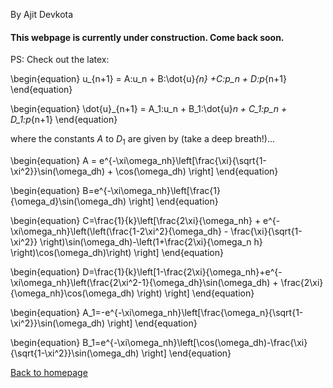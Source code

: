 By Ajit Devkota

#### This webpage is currently under construction. Come back soon.

PS: Check out the latex:


\begin{equation}
u_{n+1} = A\:u_n + B\:\dot{u}_{n} +C\:p_n + D\:p_{n+1}
\end{equation}

\begin{equation}
\dot{u}_{n+1} = A_1\:u_n + B_1\:\dot{u}_n + C_1\:p_n + D_1\:p_{n+1}
\end{equation}

where the constants $A$ to $D_1$ are given by (take a deep breath!)...

\begin{equation}
A = e^{-\xi\omega_nh}\left[\frac{\xi}{\sqrt{1-\xi^2}}\sin(\omega_dh) + \cos(\omega_dh) \right]
\end{equation}

\begin{equation}
B=e^{-\xi\omega_nh}\left[\frac{1}{\omega_d}\sin(\omega_dh) \right]
\end{equation}

\begin{equation}
C=\frac{1}{k}\left[\frac{2\xi}{\omega_nh} + e^{-\xi\omega_nh}\left(\left(\frac{1-2\xi^2}{\omega_dh} - \frac{\xi}{\sqrt{1-\xi^2}} \right)\sin(\omega_dh)-\left(1+\frac{2\xi}{\omega_n h} \right)\cos(\omega_dh)\right) \right]
\end{equation}

\begin{equation}
D=\frac{1}{k}\left[1-\frac{2\xi}{\omega_nh}+e^{-\xi\omega_nh}\left(\frac{2\xi^2-1}{\omega_dh}\sin(\omega_dh) + \frac{2\xi}{\omega_nh}\cos(\omega_dh) \right) \right]
\end{equation}

\begin{equation}
A_1=-e^{-\xi\omega_nh}\left[\frac{\omega_n}{\sqrt{1-\xi^2}}\sin(\omega_dh) \right]
\end{equation}

\begin{equation}
B_1=e^{-\xi\omega_nh}\left[\cos(\omega_dh)-\frac{\xi}{\sqrt{1-\xi^2}}\sin(\omega_dh) \right]
\end{equation}

[Back to homepage](index.md)
